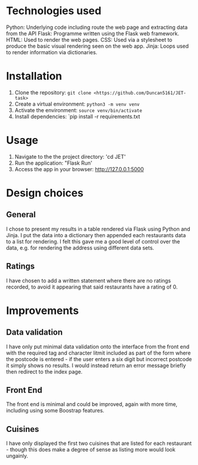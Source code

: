 
# Technologies used 
Python: Underlying code including route the web page and extracting data from the API
Flask: Programme written using the Flask web framework.
HTML: Used to render the web pages.
CSS: Used via a stylesheet to produce the basic visual rendering seen on the web app.
Jinja: Loops used to render information via dictionaries. 

# Installation 
1.  Clone the repository: `git clone <https://github.com/Duncan5161/JET-task>` 
2.  Create a virtual environment: `python3 -m venv venv`
3.  Activate the environment: `source venv/bin/activate`
4.  Install dependencies: `pip install -r requirements.txt

# Usage
1. Navigate to the the project directory: 'cd JET'
2. Run the application: "Flask Run'
3. Access the app in your browser: http://127.0.0.1:5000

# Design choices
## General
I chose to present my results in a table rendered via Flask using Python and Jinja. I put the data into a dictionary then appended each restaurants data to a list for rendering. I felt this gave me a good level of control over the data, e.g. for rendering the address using different data sets. 

## Ratings
I have chosen to add a written statement where there are no ratings recorded, to avoid it appearing that said restaurants have a rating of 0. 

# Improvements
## Data validation
I have only put minimal data validation onto the interface from the front end with the required tag and character litmit included as part of the form where the postcode is entered - if the user enters a six digit but incorrect postcode it simply shows no results. I would instead return an error message briefly then redirect to the index page. 

## Front End
The front end is minimal and could be improved, again with more time, including using some Boostrap features. 

## Cuisines 
I have only displayed the first two cuisines that are listed for each restaurant - though this does make a degree of sense as listing more would look ungainly.


